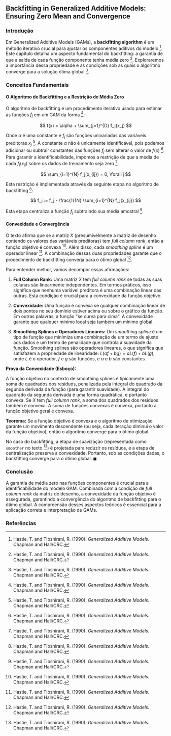 ## Backfitting in Generalized Additive Models: Ensuring Zero Mean and Convergence

### Introdução
Em Generalized Additive Models (GAMs), a **backfitting algorithm** é um método iterativo crucial para ajustar os componentes aditivos do modelo [^552]. Este capítulo detalha um aspecto fundamental do backfitting: a garantia de que a saída de cada função componente tenha média zero [^552]. Exploraremos a importância dessa propriedade e as condições sob as quais o algoritmo converge para a solução ótima global [^552].

### Conceitos Fundamentais

#### O Algoritmo de Backfitting e a Restrição de Média Zero
O algoritmo de backfitting é um procedimento iterativo usado para estimar as funções $f_j$ em um GAM da forma [^552]:

$$
f(x) = \alpha + \sum_{j=1}^{D} f_j(x_j)
$$

Onde $\alpha$ é uma constante e $f_j$ são funções univariadas das variáveis preditoras $x_j$ [^552]. A constante $\alpha$ não é unicamente identificável, pois podemos adicionar ou subtrair constantes das funções $f_j$ sem alterar o valor de $f(x)$ [^552]. Para garantir a identificabilidade, impomos a restrição de que a média de cada $f_j(x_{ij})$ sobre os dados de treinamento seja zero [^552]:

$$
\sum_{i=1}^{N} f_j(x_{ij}) = 0, \forall j
$$

Esta restrição é implementada através da seguinte etapa no algoritmo de backfitting [^552]:

$$
f_j := f_j - \frac{1}{N} \sum_{i=1}^{N} f_j(x_{ij})
$$

Esta etapa centraliza a função $f_j$ subtraindo sua média amostral [^552].

#### Convexidade e Convergência
O texto afirma que se a matriz $X$ (presumivelmente a matriz de desenho contendo os valores das variáveis preditoras) tem *full column rank*, então a função objetivo é convexa [^552]. Além disso, cada *smoothing spline* é um operador linear [^552]. A combinação dessas duas propriedades garante que o procedimento de backfitting converja para o ótimo global [^552].

Para entender melhor, vamos decompor essas afirmações:

1.  **Full Column Rank:** Uma matriz $X$ tem *full column rank* se todas as suas colunas são linearmente independentes. Em termos práticos, isso significa que nenhuma variável preditora é uma combinação linear das outras. Esta condição é crucial para a convexidade da função objetivo.

2.  **Convexidade:** Uma função é convexa se qualquer combinação linear de dois pontos no seu domínio estiver acima ou sobre o gráfico da função. Em outras palavras, a função "se curva para cima". A convexidade garante que qualquer mínimo local seja também um mínimo global.

3.  **Smoothing Splines e Operadores Lineares:** Um *smoothing spline* é um tipo de função que minimiza uma combinação de um termo de ajuste aos dados e um termo de penalidade que controla a suavidade da função. Smoothing splines são operadores lineares, o que significa que satisfazem a propriedade de linearidade: $L(a f + b g) = a L(f) + b L(g)$, onde $L$ é o operador, $f$ e $g$ são funções, e $a$ e $b$ são constantes.

**Prova da Convexidade (Esboço):**

A função objetivo no contexto de smoothing splines é tipicamente uma soma de quadrados dos resíduos, penalizada pela integral do quadrado da segunda derivada da função (para garantir suavidade). A integral do quadrado da segunda derivada é uma forma quadrática, e portanto convexa. Se $X$ tem *full column rank*, a soma dos quadrados dos resíduos também é convexa. A soma de funções convexas é convexa, portanto a função objetivo geral é convexa.

**Teorema:** Se a função objetivo é convexa e o algoritmo de otimização garante um movimento descendente (ou seja, cada iteração diminui o valor da função objetivo), então o algoritmo converge para o ótimo global.

No caso do backfitting, a etapa de suavização (representada como `smoother` no texto [^552]) é projetada para reduzir os resíduos, e a etapa de centralização preserva a convexidade. Portanto, sob as condições dadas, o backfitting converge para o ótimo global. $\blacksquare$

### Conclusão
A garantia de média zero nas funções componentes é crucial para a identificabilidade do modelo GAM. Combinada com a condição de *full column rank* da matriz de desenho, a convexidade da função objetivo é assegurada, garantindo a convergência do algoritmo de backfitting para o ótimo global. A compreensão desses aspectos teóricos é essencial para a aplicação correta e interpretação de GAMs.

### Referências
[^552]: Hastie, T. and Tibshirani, R. (1990). *Generalized Additive Models*. Chapman and Hall/CRC.
<!-- END -->
